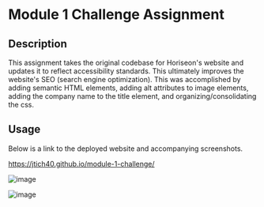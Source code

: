 # Module 1 Challenge Assignment

## Description

This assignment takes the original codebase for Horiseon's website and updates it to reflect accessibility standards. This ultimately improves the website's SEO (search engine optimization). This was accomplished by adding semantic HTML elements, adding alt attributes to image elements, adding the company name to the title element, and organizing/consolidating the css.

## Usage

Below is a link to the deployed website and accompanying screenshots.

https://jtich40.github.io/module-1-challenge/

![image](https://user-images.githubusercontent.com/116316302/206030610-17151992-b426-49b9-a4cb-714e6cc5913b.png)

![image](https://user-images.githubusercontent.com/116316302/206326818-cc4c1edb-21d8-49d4-a037-eff9a035a056.png)
